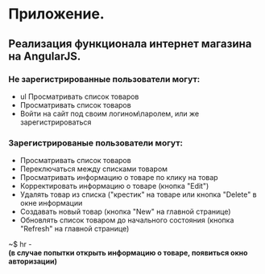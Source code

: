 # Приложение.
## Реализация функционала интернет магазина на AngularJS.

### Не зарегистрированные пользователи могут:
* ul Просматривать список товаров
* Просматривать список товаров
* Войти на сайт под своим логином\паролем, или же зарегистрироваться
 


### Зарегистрированые пользователи могут:
* Просматривать список товаров
* Переключаться между списками товаром
* Просматривать информацию о товаре по клику на товар
* Корректировать информацию о товаре (кнопка "Edit")
* Удалять товар из списка ("крестик" на товаре или кнопка "Delete" в окне информации
* Создавать новый товар (кнопка "New" на главной странице)
* Обновлять список товаром до начального состояния (кнопка "Refresh" на главной странице)

~$ hr -   
**(в случае попытки открыть информацию о товаре, появиться окно авторизации)**
